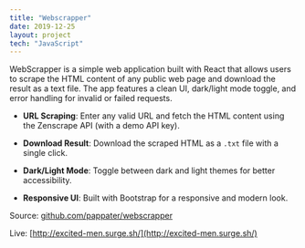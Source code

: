 ```yaml
---
title: "Webscrapper"
date: 2019-12-25
layout: project
tech: "JavaScript"
---
```


WebScrapper is a simple web application built with React that allows users to scrape the HTML content of any public web page and download the result as a text file. The app features a clean UI, dark/light mode toggle, and error handling for invalid or failed requests.

- **URL Scraping**: Enter any valid URL and fetch the HTML content using the Zenscrape API (with a demo API key).

- **Download Result**: Download the scraped HTML as a `.txt` file with a single click.

- **Dark/Light Mode**: Toggle between dark and light themes for better accessibility.

- **Responsive UI**: Built with Bootstrap for a responsive and modern look.

Source: [github.com/pappater/webscrapper](https://github.com/pappater/webscrapper)

Live: [http://excited-men.surge.sh/](http://excited-men.surge.sh/)
